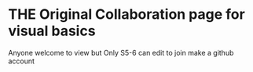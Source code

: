# THE Original Collaboration page for visual basics

Anyone welcome to view but Only S5-6 can edit to join make a github account

